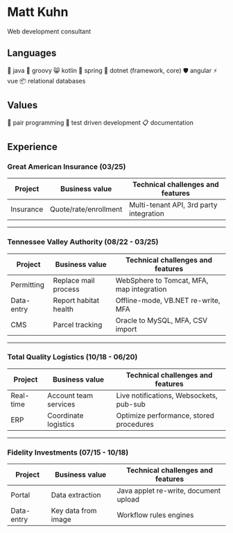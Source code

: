 # Matt Kuhn

Web development consultant

## Languages

🍵 java 🎺 groovy 😸 kotlin 🍃 spring 🤖 dotnet (framework, core) 🛡️ angular ⚡ vue 📦 relational databases  

## Values 

🍐 pair programming 🧪 test driven development 📋 documentation

## Experience


### Great American Insurance (03/25)


| Project    | Business value         | Technical challenges and features         |
| ---------- | ---------------------- | ----------------------------------------- |
| Insurance  | Quote/rate/enrollment  | Multi-tenant API, 3rd party integration   |

***

### Tennessee Valley Authority (08/22 - 03/25)

| Project    | Business value         | Technical challenges and features         |
| ---------- | ---------------------- | ----------------------------------------- |
| Permitting | Replace mail process   | WebSphere to Tomcat, MFA, map integration |
| Data-entry | Report habitat health  | Offline-mode, VB.NET re-write, MFA        |
| CMS        | Parcel tracking        | Oracle to MySQL, MFA, CSV import          |

***

### Total Quality Logistics (10/18 - 06/20)

| Project    | Business value         | Technical challenges and features         |
| ---------- | ---------------------- | ----------------------------------------- |
| Real-time  | Account team services  | Live notifications, Websockets, pub-sub   |
| ERP        | Coordinate logistics   | Optimize performance, stored procedures   |

***

### Fidelity Investments (07/15 - 10/18)

| Project    | Business value         | Technical challenges and features         |
| ---------- | ---------------------- | ----------------------------------------- |
| Portal     | Data extraction        | Java applet re-write, document upload     |
| Data-entry | Key data from image    | Workflow rules engines                    |
